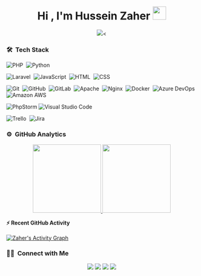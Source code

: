 <h1 align="center">Hi , I'm Hussein Zaher <img src="https://media.giphy.com/media/TEnXkcsHrP4YedChhA/giphy.gif" width="35"></h1>
<p align="center">
 <img src="https://readme-typing-svg.herokuapp.com?lines=Software+Developer;Deep+Learning+Developer;ML%20|%20Algorithms%20|%20OOP%20;Always%20learning%20new%20things&center=true&width=500&height=50"><
</p>

<!--
**husseinzaher/husseinzaher** is a ✨ _special_ ✨ repository because its `README.md` (this file) appears on your GitHub profile.

Here are some ideas to get you started:

- 🔭 I’m currently working on ...
- 🌱 I’m currently learning ...
- 👯 I’m looking to collaborate on ...
- 🤔 I’m looking for help with ...
- 💬 Ask me about ...
- 📫 How to reach me: ...
- 😄 Pronouns: ...
- ⚡ Fun fact: ...
-->

### 🛠 &nbsp;Tech Stack

![PHP](https://img.shields.io/badge/-PHP-05122A?style=flat&logo=php)&nbsp;
![Python](https://img.shields.io/badge/-python-05122A?style=flat&logo=python)&nbsp;

![Laravel](https://img.shields.io/badge/-Laravel-05122A?style=flat&logo=laravel&logoColor=red)&nbsp;
![JavaScript](https://img.shields.io/badge/-JavaScript-05122A?style=flat&logo=javascript)&nbsp;
![HTML](https://img.shields.io/badge/-HTML-05122A?style=flat&logo=HTML5)&nbsp;
![CSS](https://img.shields.io/badge/-CSS-05122A?style=flat&logo=CSS3&logoColor=1572B6)&nbsp;
 
![Git](https://img.shields.io/badge/-Git-05122A?style=flat&logo=git)&nbsp;
![GitHub](https://img.shields.io/badge/-GitHub-05122A?style=flat&logo=github)&nbsp;
![GitLab](https://img.shields.io/badge/-GitLab-05122A?style=flat&logo=gitlab)&nbsp;
![Apache](https://img.shields.io/badge/-Apache-05122A?style=flat&logo=apache)&nbsp;
![Nginx](https://img.shields.io/badge/-Nginx-05122A?style=flat&logo=nginx)&nbsp;
![Docker](https://img.shields.io/badge/-Docker-05122A?style=flat&logo=docker)&nbsp;
![Azure DevOps](https://img.shields.io/badge/-Azure-05122A?style=flat&logo=azuredevops)&nbsp;
![Amazon AWS](https://img.shields.io/badge/-AWS-232F3E?style=flat&logo=amazonaws)&nbsp;
 
![PhpStorm](https://img.shields.io/badge/PhpStorm-143?style=flat&logo=PhpStorm&logoColor=black&color=black&labelColor=green)
![Visual Studio Code](https://img.shields.io/badge/-Visual%20Studio%20Code-05122A?style=flat&logo=visual-studio-code&logoColor=007ACC)&nbsp;

![Trello](https://img.shields.io/badge/Trello-gray?style=flat&logo=trello&logoColor=blue)&nbsp;
![Jira](https://img.shields.io/badge/Jira-gray?style=flat&logo=jira&logoColor=blue)&nbsp;

### ⚙️ &nbsp;GitHub Analytics

<p align="center">
<a href="https://github.com/husseinzaher">
  <img height="180em" src="https://github-readme-stats-eight-theta.vercel.app/api?username=husseinzaher&show_icons=true&theme=algolia&include_all_commits=true&count_private=true"/>
  <img height="180em" src="https://github-readme-stats-eight-theta.vercel.app/api/top-langs/?username=husseinzaher&layout=compact&langs_count=8&theme=algolia&include_all_commits=true&count_private=true"/>
</a>
</p>

<summary><b>⚡ Recent GitHub Activity</b></summary>
  <br/>
   <a href="https://github.com/husseinzaher"><img alt="Zaher's Activity Graph" src="https://activity-graph.herokuapp.com/graph?username=husseinzaher&custom_title=Zaher's%20Contribution%20Graph&theme=react-dark" /></a>
  <br/>
  
  ### 🤝🏻 &nbsp;Connect with Me

<p align="center">
<a href="https://www.linkedin.com/in/husseinzaher/"><img src="https://img.shields.io/badge/-husseinzaher?style=flat&logo=Linkedin&logoColor=white"/></a>
<a href="mailto:husseinzaher@outlook.com"><img src="https://img.shields.io/badge/-husseinzaher@outlook.com-D14836?style=flat&logo=Outlook&logoColor=white"/></a>
<a href="https://www.instagram.com/husseinzah2r/"><img src="https://img.shields.io/badge/-@husseinzah2r-E4405F?style=flat&logo=Instagram&logoColor=white"/></a>
<a href="https://www.facebook.com/AL.HUSSEINZAH2R/"><img src="https://img.shields.io/badge/-@HUSSEINZAH2R?style=flat&logo=Facebook&logoColor=white"/></a>
</p>
